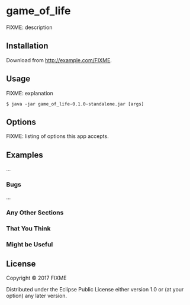 # game_of_life

FIXME: description

## Installation

Download from http://example.com/FIXME.

## Usage

FIXME: explanation

    $ java -jar game_of_life-0.1.0-standalone.jar [args]

## Options

FIXME: listing of options this app accepts.

## Examples

...

### Bugs

...

### Any Other Sections
### That You Think
### Might be Useful

## License

Copyright © 2017 FIXME

Distributed under the Eclipse Public License either version 1.0 or (at
your option) any later version.
